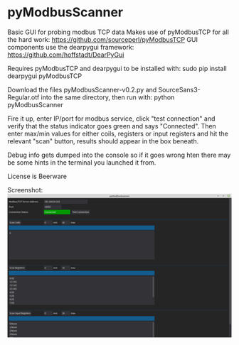# pyModbusScanner
Basic GUI for probing modbus TCP data
Makes use of pyModbusTCP for all the hard work: https://github.com/sourceperl/pyModbusTCP
GUI components use the dearpygui framework: https://github.com/hoffstadt/DearPyGui

Requires pyModbusTCP and dearpygui to be installed with: 
sudo pip install dearpygui pyModbusTCP

Download the files pyModbusScanner-v0.2.py and SourceSans3-Regular.otf into the same directory, then run with: 
python pyModbusScanner

Fire it up, enter IP/port for modbus service, click "test connection" and verify that the status indicator goes green and says "Connected". 
Then enter max/min values for either coils, registers or input registers and hit the relevant "scan" button, results should appear in the box beneath.

Debug info gets dumped into the console so if it goes wrong hten there may be some hints in the terminal you launched it from. 

License is Beerware


Screenshot:
![name-of-you-image](https://raw.githubusercontent.com/unixhead/pyModbusScanner/main/ss.png)
